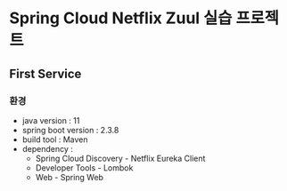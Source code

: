 # Spring Cloud Netflix Zuul 실습 프로젝트

## First Service

### 환경

- java version : 11
- spring boot version : 2.3.8
- build tool : Maven
- dependency :
  - Spring Cloud Discovery - Netflix Eureka Client
  - Developer Tools - Lombok
  - Web - Spring Web
